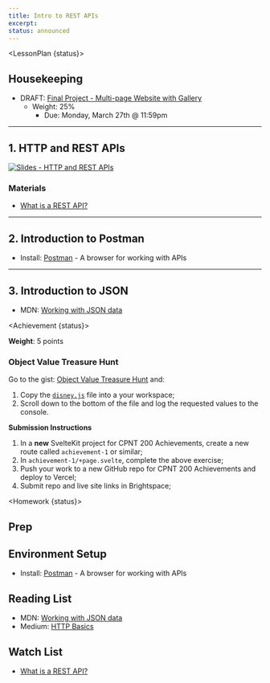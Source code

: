 ```yaml
---
title: Intro to REST APIs
excerpt: 
status: announced
---
```


<script>
	import Homework from "$lib/components/Homework.svelte";
	import LessonPlan from "$lib/components/LessonPlan.svelte";
	import LabTime from "$lib/components/LabTime.svelte";
	import Achievement from "$lib/components/Achievement.svelte";
</script>

<LessonPlan {status}>

## Housekeeping
- DRAFT: [Final Project - Multi-page Website with Gallery](/courses/cpnt-262/assessments/final-project)
    - Weight: 25%
	  - Due: Monday, March 27th @ 11:59pm  

---

## 1. HTTP and REST APIs
[![Slides - HTTP and REST APIs](/images/slides/http-rest.png)](https://sait-wbdv.github.io/slides/w23/cpnt-200/http-rest.html)

### Materials
- [What is a REST API?](https://www.youtube.com/watch?v=lsMQRaeKNDk)

---

## 2. Introduction to Postman
- Install: [Postman](https://www.postman.com/) - A browser for working with APIs

---

## 3. Introduction to JSON
- MDN: [Working with JSON data](https://developer.mozilla.org/en-US/docs/Learn/JavaScript/Objects/JSON)

</LessonPlan>

<Achievement {status}>

**Weight**: 5 points

### Object Value Treasure Hunt
Go to the gist: [Object Value Treasure Hunt](https://gist.github.com/acidtone/85c2f7bfa287119033582d57d0525222) and:
1. Copy the [`disney.js`](https://gist.githubusercontent.com/acidtone/85c2f7bfa287119033582d57d0525222/raw/a0dd7e258a41c99471e2af750cca9fc44e544526/disney.js) file into a your workspace;
2. Scroll down to the bottom of the file and log the requested values to the console.

**Submission Instructions**
1. In a **new** SvelteKit project for CPNT 200 Achievements, create a new route called `achievement-1` or similar;
2. In `achievement-1/+page.svelte`, complete the above exercise;
3. Push your work to a new GitHub repo for CPNT 200 Achievements and deploy to Vercel;
4. Submit repo and live site links in Brightspace;

</Achievement>

<Homework {status}>

## Prep
## Environment Setup
- Install: [Postman](https://www.postman.com/) - A browser for working with APIs

## Reading List
- MDN: [Working with JSON data](https://developer.mozilla.org/en-US/docs/Learn/JavaScript/Objects/JSON)
- Medium: [HTTP Basics](https://medium.com/nerd-for-tech/http-basics-d86fbf8107ec)

## Watch List
- [What is a REST API?](https://www.youtube.com/watch?v=lsMQRaeKNDk)

</Homework>